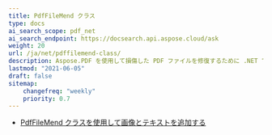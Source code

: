```yaml
---
title: PdfFileMend クラス
type: docs
ai_search_scope: pdf_net
ai_search_endpoint: https://docsearch.api.aspose.cloud/ask
weight: 20
url: /ja/net/pdffilemend-class/
description: Aspose.PDF を使用して損傷した PDF ファイルを修復するために .NET で PDFFileMend クラスを使用する方法を探ります。
lastmod: "2021-06-05"
draft: false
sitemap:
    changefreq: "weekly"
    priority: 0.7
---
```

- [PdfFileMend クラスを使用して画像とテキストを追加する](/pdf/net/adding-images-and-text-using-pdffilemend-class/)